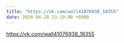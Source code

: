 ```yaml
---
title: "https://vk.com/wall41076938_18355"
date: 2024-04-28 23:19:00 +0300
---
```


https://vk.com/wall41076938_18355

